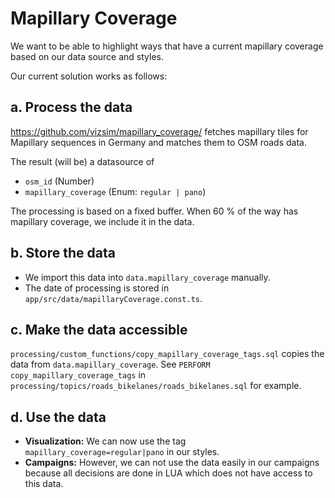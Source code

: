 # Mapillary Coverage

We want to be able to highlight ways that have a current mapillary coverage based on our data source and styles.

Our current solution works as follows:

## a. Process the data

https://github.com/vizsim/mapillary_coverage/ fetches mapillary tiles for Mapillary sequences in Germany and matches them to OSM roads data.

The result (will be) a datasource of
- `osm_id` (Number)
- `mapillary_coverage` (Enum: `regular | pano`)

The processing is based on a fixed buffer. When 60 % of the way has mapillary coverage, we include it in the data.


## b. Store the data

- We import this data into `data.mapillary_coverage` manually.
- The date of processing is stored in `app/src/data/mapillaryCoverage.const.ts`.

## c. Make the data accessible

`processing/custom_functions/copy_mapillary_coverage_tags.sql` copies the data from `data.mapillary_coverage`. See `PERFORM copy_mapillary_coverage_tags` in `processing/topics/roads_bikelanes/roads_bikelanes.sql` for example.

## d. Use the data

- **Visualization:** We can now use the tag `mapillary_coverage=regular|pano` in our styles.
- **Campaigns:** However, we can not use the data easily in our campaigns because all decisions are done in LUA which does not have access to this data.
